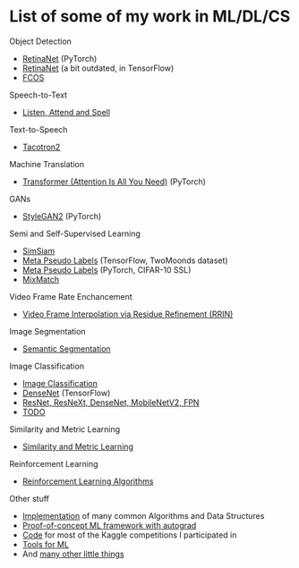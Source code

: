# List of some of my work in ML/DL/CS 

Object Detection
* [RetinaNet](https://github.com/v-shmyhlo/object_detection_pytorch) (PyTorch)
* [RetinaNet](https://github.com/v-shmyhlo/retinanet-tensorflow) (a bit outdated, in TensorFlow)
* [FCOS](./fcos)

Speech-to-Text
* [Listen, Attend and Spell](https://github.com/v-shmyhlo/listen-attend-and-speell-pytorch)

Text-to-Speech
* [Tacotron2](./tacotron) 

Machine Translation
* [Transformer (Attention Is All You Need)](https://github.com/v-shmyhlo/transformer-pytorch) (PyTorch)

GANs
* [StyleGAN2](./stylegan) (PyTorch)

Semi and Self-Supervised Learning
* [SimSiam](./sim_siam)
* [Meta Pseudo Labels](./mpl_tf) (TensorFlow, TwoMoonds dataset)
* [Meta Pseudo Labels](./mpl_torch) (PyTorch, CIFAR-10 SSL)
* [MixMatch](./mix_match) 

Video Frame Rate Enchancement
* [Video Frame Interpolation via Residue Refinement (RRIN)](./rrin)

Image Segmentation
* [Semantic Segmentation](./segmentation)

Image Classification
* [Image Classification](./classification)
* [DenseNet](https://github.com/v-shmyhlo/densenet-tensorflow) (TensorFlow)
* [ResNet, ResNeXt, DenseNet, MobileNetV2, FPN](https://github.com/v-shmyhlo/baselines)
* [TODO](https://github.com/v-shmyhlo/segmentation-tensorflow)

Similarity and Metric Learning
* [Similarity and Metric Learning](https://github.com/v-shmyhlo/similarity-learning)

Reinforcement Learning
* [Reinforcement Learning Algorithms](https://github.com/v-shmyhlo/reinforcement-learning)

Other stuff
* [Implementation](https://github.com/v-shmyhlo/algorithms) of many common Algorithms and Data Structures
* [Proof-of-concept ML framework with autograd](https://github.com/v-shmyhlo/flambeau)
* [Code](https://github.com/v-shmyhlo/kaggle) for most of the Kaggle competitions I participated in
* [Tools for ML](https://github.com/v-shmyhlo/all_the_tools)
* And [many other little things](https://github.com/v-shmyhlo/machine-learning-playground)
